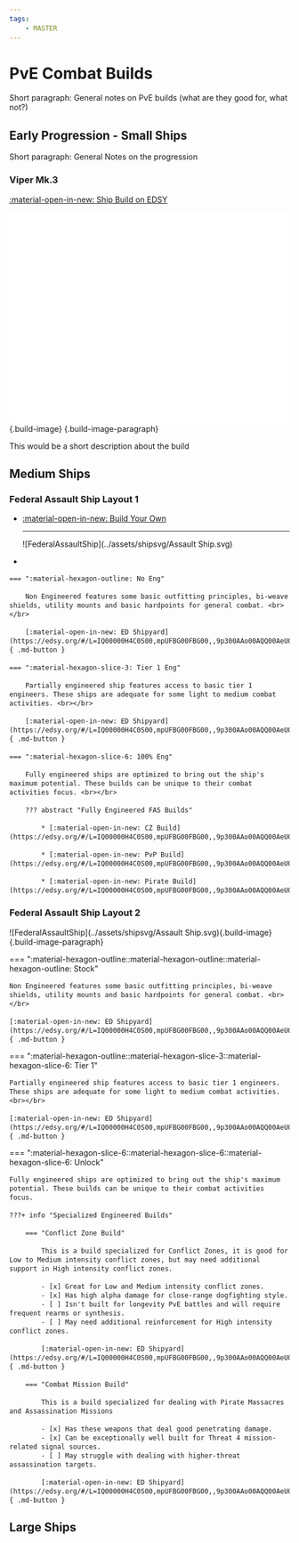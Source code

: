```yaml
---
tags: 
    - MASTER
---
```


# PvE Combat Builds

Short paragraph: General notes on PvE builds (what are they good for, what not?)

## Early Progression - Small Ships

Short paragraph: General Notes on the progression

<div class="build-card" markdown>
<div class="build-header" markdown>

### Viper Mk.3

<a class="build-link" href="https://edsy.org/#/L=IM00000H4C0SC0,Hf500Hf500FBG00FBG00,CEg00CzY00,9on00A5U00AL600Aal00Aoo00B3_00BJc00BX_00,13q00,7Py0013q0020m001-C0010i0010i00,PvE_0Combat_0_D_0Basic" target="_blank" markdown>:material-open-in-new: Ship Build on EDSY</a>

</div>

![viper3](../assets/shipsvg/Viper3.svg){.build-image}
{.build-image-paragraph}

This would be a short description about the build

</div>

## Medium Ships

<div class="build-card" markdown>

### Federal Assault Ship Layout 1

<div class="grid cards" markdown>

-   [:material-open-in-new: Build Your Own](https://edsy.org/#/L=IQ00000H4C0S00,mpUFBG00FBG00,,9p300AAo00AQQ00AeU00Au600B9I00BLo00Bb600,,7TM000720005U0005U00mpU0nG00)

    ---

    ![FederalAssaultShip](../assets/shipsvg/Assault Ship.svg)

-   

    === ":material-hexagon-outline: No Eng"

        Non Engineered features some basic outfitting principles, bi-weave shields, utility mounts and basic hardpoints for general combat. <br></br>

        [:material-open-in-new: ED Shipyard](https://edsy.org/#/L=IQ00000H4C0S00,mpUFBG00FBG00,,9p300AAo00AQQ00AeU00Au600B9I00BLo00Bb600,,7TM000720005U0005U00mpU0nG00){ .md-button }

    === ":material-hexagon-slice-3: Tier 1 Eng"

        Partially engineered ship features access to basic tier 1 engineers. These ships are adequate for some light to medium combat activities. <br></br>

        [:material-open-in-new: ED Shipyard](https://edsy.org/#/L=IQ00000H4C0S00,mpUFBG00FBG00,,9p300AAo00AQQ00AeU00Au600B9I00BLo00Bb600,,7TM000720005U0005U00mpU0nG00){ .md-button }

    === ":material-hexagon-slice-6: 100% Eng"

        Fully engineered ships are optimized to bring out the ship's maximum potential. These builds can be unique to their combat activities focus. <br></br>

        ??? abstract "Fully Engineered FAS Builds"

            * [:material-open-in-new: CZ Build](https://edsy.org/#/L=IQ00000H4C0S00,mpUFBG00FBG00,,9p300AAo00AQQ00AeU00Au600B9I00BLo00Bb600,,7TM000720005U0005U00mpU0nG00)

            * [:material-open-in-new: PvP Build](https://edsy.org/#/L=IQ00000H4C0S00,mpUFBG00FBG00,,9p300AAo00AQQ00AeU00Au600B9I00BLo00Bb600,,7TM000720005U0005U00mpU0nG00)

            * [:material-open-in-new: Pirate Build](https://edsy.org/#/L=IQ00000H4C0S00,mpUFBG00FBG00,,9p300AAo00AQQ00AeU00Au600B9I00BLo00Bb600,,7TM000720005U0005U00mpU0nG00)

</div>

</div>

<div class="build-card" markdown>

### Federal Assault Ship Layout 2

![FederalAssaultShip](../assets/shipsvg/Assault Ship.svg){.build-image}
{.build-image-paragraph}

=== ":material-hexagon-outline::material-hexagon-outline::material-hexagon-outline: Stock"

    Non Engineered features some basic outfitting principles, bi-weave shields, utility mounts and basic hardpoints for general combat. <br></br>

    [:material-open-in-new: ED Shipyard](https://edsy.org/#/L=IQ00000H4C0S00,mpUFBG00FBG00,,9p300AAo00AQQ00AeU00Au600B9I00BLo00Bb600,,7TM000720005U0005U00mpU0nG00){ .md-button }

=== ":material-hexagon-outline::material-hexagon-slice-3::material-hexagon-slice-6: Tier 1"

    Partially engineered ship features access to basic tier 1 engineers. These ships are adequate for some light to medium combat activities. <br></br>

    [:material-open-in-new: ED Shipyard](https://edsy.org/#/L=IQ00000H4C0S00,mpUFBG00FBG00,,9p300AAo00AQQ00AeU00Au600B9I00BLo00Bb600,,7TM000720005U0005U00mpU0nG00){ .md-button }

=== ":material-hexagon-slice-6::material-hexagon-slice-6::material-hexagon-slice-6: Unlock"

    Fully engineered ships are optimized to bring out the ship's maximum potential. These builds can be unique to their combat activities focus. 

    ???+ info "Specialized Engineered Builds"

        === "Conflict Zone Build"

            This is a build specialized for Conflict Zones, it is good for Low to Medium intensity conflict zones, but may need additional support in High intensity conflict zones. 

            - [x] Great for Low and Medium intensity conflict zones.
            - [x] Has high alpha damage for close-range dogfighting style.
            - [ ] Isn't built for longevity PvE battles and will require frequent rearms or synthesis.
            - [ ] May need additional reinforcement for High intensity conflict zones.

            [:material-open-in-new: ED Shipyard](https://edsy.org/#/L=IQ00000H4C0S00,mpUFBG00FBG00,,9p300AAo00AQQ00AeU00Au600B9I00BLo00Bb600,,7TM000720005U0005U00mpU0nG00){ .md-button }

        === "Combat Mission Build"

            This is a build specialized for dealing with Pirate Massacres and Assassination Missions

            - [x] Has these weapons that deal good penetrating damage.
            - [x] Can be exceptionally well built for Threat 4 mission-related signal sources.
            - [ ] May struggle with dealing with higher-threat assassination targets.

            [:material-open-in-new: ED Shipyard](https://edsy.org/#/L=IQ00000H4C0S00,mpUFBG00FBG00,,9p300AAo00AQQ00AeU00Au600B9I00BLo00Bb600,,7TM000720005U0005U00mpU0nG00){ .md-button }


</div>


## Large Ships